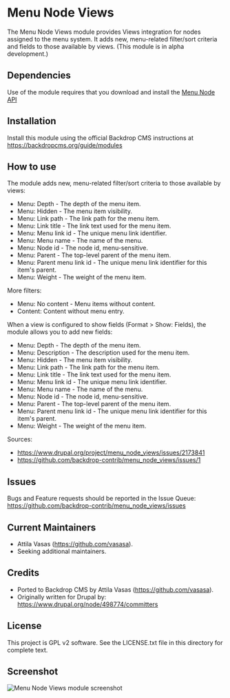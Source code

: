 Menu Node Views
===============

The Menu Node Views module provides Views integration for nodes assigned to the menu system. It adds new, menu-related filter/sort criteria and fields to those available by views. (This module is in alpha development.)


Dependencies
------------

Use of the module requires that you download and install the [Menu Node API](https://backdropcms.org/project/menu_node)


Installation
---------------

Install this module using the official Backdrop CMS instructions at
https://backdropcms.org/guide/modules


How to use
----------

The module adds new, menu-related filter/sort criteria to those available by views:
- Menu: Depth - The depth of the menu item.
- Menu: Hidden - The menu item visibility.
- Menu: Link path - The link path for the menu item.
- Menu: Link title - The link text used for the menu item.
- Menu: Menu link id - The unique menu link identifier.
- Menu: Menu name - The name of the menu.
- Menu: Node id - The node id, menu-sensitive.
- Menu: Parent - The top-level parent of the menu item.
- Menu: Parent menu link id - The unique menu link identifier for this item's parent.
- Menu: Weight - The weight of the menu item.

More filters:
- Menu: No content - Menu items without content.
- Content: Content without menu entry.

When a view is configured to show fields (Format > Show: Fields), the module allows you to add new fields:
- Menu: Depth - The depth of the menu item.
- Menu: Description - The description used for the menu item.
- Menu: Hidden - The menu item visibility.
- Menu: Link path - The link path for the menu item.
- Menu: Link title - The link text used for the menu item.
- Menu: Menu link id - The unique menu link identifier.
- Menu: Menu name - The name of the menu.
- Menu: Node id - The node id, menu-sensitive.
- Menu: Parent - The top-level parent of the menu item.
- Menu: Parent menu link id - The unique menu link identifier for this item's parent.
- Menu: Weight - The weight of the menu item.

Sources:
- https://www.drupal.org/project/menu_node_views/issues/2173841
- https://github.com/backdrop-contrib/menu_node_views/issues/1

Issues
------

Bugs and Feature requests should be reported in the Issue Queue:
https://github.com/backdrop-contrib/menu_node_views/issues


Current Maintainers
-------------------

- Attila Vasas (https://github.com/vasasa).
- Seeking additional maintainers.


Credits
-------

- Ported to Backdrop CMS by Attila Vasas (https://github.com/vasasa).
- Originally written for Drupal by: https://www.drupal.org/node/498774/committers


License
-------

This project is GPL v2 software. See the LICENSE.txt file in this directory for
complete text.


Screenshot
----------

![Menu Node Views module screenshot](https://github.com/backdrop-contrib/menu_node_views/blob/1.x-1.x/images/screenshot.png)
